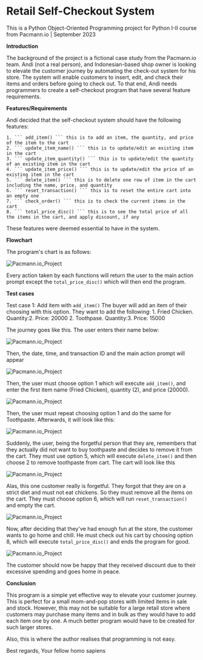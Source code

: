 # Retail Self-Checkout System

This is a Python Object-Oriented Programming project for Python I-II course from Pacmann.io | September 2023

**Introduction**

The background of the project is a fictional case study from the Pacmann.io team. Andi (not a real person), and Indonesian-based shop owner is looking to elevate the customer journey by automating the check-out system for his store. The system will enable customers to insert, edit, and check their items and orders before going to check out. To that end, Andi needs programmers to create a self-checkout program that have several feature requirements. 

**Features/Requirements**

Andi decided that the self-checkout system should have the following features:

    1. ``` add_item() ``` this is to add an item, the quantity, and price of the item to the cart
    2. ``` update_item_name() ``` this is to update/edit an existing item in the cart
    3. ``` update_item_quantity() ``` this is to update/edit the quantity of an existing item in the cart
    4. ``` update_item_price() ``` this is to update/edit the price of an existing item in the cart
    5. ``` delete_item() ``` this is to delete one row of item in the cart including the name, price, and quantity
    6. ``` reset_transaction() ``` this is to reset the entire cart into an empty one
    7. ``` check_order() ``` this is to check the current items in the cart
    8. ``` total_price_disc() ``` this is to see the total price of all the items in the cart, and apply discount, if any
    
These features were deemed essential to have in the system.

**Flowchart**

The program's chart is as follows:

![Pacmann.io_Project](/Flowchart.png)

Every action taken by each functions will return the user to the main action prompt except the ```total_price_disc()``` which will then end the program.

**Test cases**

Test case 1: Add item with ```add_item()``` 
The buyer will add an item of their choosing with this option. They want to add the following:
    1. Fried Chicken. Quantity:2. Price: 20000
    2. Toothpase. Quantity:3. Price: 15000

The journey goes like this. The user enters their name below:

![Pacmann.io_Project](/Images/img1.jpeg)

Then, the date, time, and transaction ID and the main action prompt will appear

![Pacmann.io_Project](/Images/img2.jpeg)

Then, the user must choose option 1 which will execute ```add_item()```, and enter the first item name (Fried Chicken), quantity (2), and price (20000). 

![Pacmann.io_Project](/Images/img3.jpeg)

Then, the user must repeat choosing option 1 and do the same for Toothpaste. Afterwards, it will look like this:

![Pacmann.io_Project](/Images/img4.jpeg)

Suddenly, the user, being the forgetful person that they are, remembers that they actually did not want to buy toothpaste and decides to remove it from the cart. They must use option 5, which will execute ```delete_item()``` and then choose 2 to remove toothpaste from cart. The cart will look like this

![Pacmann.io_Project](/Images/img5.jpeg)

Alas, this one customer really is forgetful. They forgot that they are on a strict diet and must not eat chickens. So they must remove all the items on the cart. They must choose option 6, which will run ```reset_transaction()``` and empty the cart.

![Pacmann.io_Project](/Images/img6.jpeg)

Now, after deciding that they've had enough fun at the store, the customer wants to go home and chill. He must check out his cart by choosing option 8, which will execute ```total_price_disc()``` and ends the program for good.

![Pacmann.io_Project](/Images/img7.jpeg)

The customer should now be happy that they received discount due to their excessive spending and goes home in peace. 

**Conclusion**

This program is a simple yet effective way to elevate your customer journey. This is perfect for a small mom-and-pop stores with limited items in sale and stock. However, this may not be suitable for a large retail store where customers may purchase many items and in bulk as they would have to add each item one by one. A much better program would have to be created for such larger stores.

Also, this is where the author realises that programming is not easy.

Best regards,
Your fellow homo sapiens
